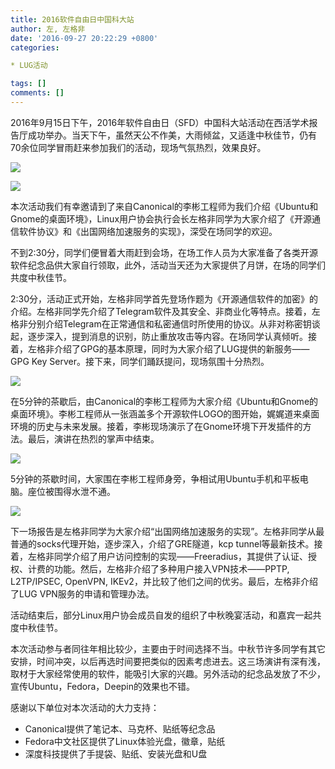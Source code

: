```yaml
---
title: 2016软件自由日中国科大站
author: 左, 左格非
date: '2016-09-27 20:22:29 +0800'
categories:

* LUG活动

tags: []
comments: []
---
```

2016年9月15日下午，2016年软件自由日（SFD）中国科大站活动在西活学术报告厅成功举办。当天下午，虽然天公不作美，大雨倾盆，又适逢中秋佳节，仍有70余位同学冒雨赶来参加我们的活动，现场气氛热烈，效果良好。

![](https://ftp.lug.ustc.edu.cn/wp-content/uploads/2016/09/people-shrinked.jpg)

![](https://ftp.lug.ustc.edu.cn/wp-content/uploads/2016/09/图1-shrinked.jpg)

本次活动我们有幸邀请到了来自Canonical的李彬工程师为我们介绍《Ubuntu和Gnome的桌面环境》，Linux用户协会执行会长左格非同学为大家介绍了《开源通信软件协议》和《出国网络加速服务的实现》，深受在场同学的欢迎。

不到2:30分，同学们便冒着大雨赶到会场，在场工作人员为大家准备了各类开源软件纪念品供大家自行领取，此外，活动当天还为大家提供了月饼，在场的同学们共度中秋佳节。

2:30分，活动正式开始，左格非同学首先登场作题为《开源通信软件的加密》的介绍。左格非同学先介绍了Telegram软件及其安全、非商业化等特点。接着，左格非分别介绍Telegram在正常通信和私密通信时所使用的协议。从非对称密钥谈起，逐步深入，提到消息的识别，防止重放攻击等内容。在场同学认真倾听。接着，左格非介绍了GPG的基本原理，同时为大家介绍了LUG提供的新服务——GPG Key Server。接下来，同学们踊跃提问，现场氛围十分热烈。

![](https://ftp.lug.ustc.edu.cn/wp-content/uploads/2016/09/图2-shrinked.jpg)

在5分钟的茶歇后，由Canonical的李彬工程师为大家介绍《Ubuntu和Gnome的桌面环境》。李彬工程师从一张涵盖多个开源软件LOGO的图开始，娓娓道来桌面环境的历史与未来发展。接着，李彬现场演示了在Gnome环境下开发插件的方法。最后，演讲在热烈的掌声中结束。

![](https://ftp.lug.ustc.edu.cn/wp-content/uploads/2016/09/图4-shrinked.jpg)

5分钟的茶歇时间，大家围在李彬工程师身旁，争相试用Ubuntu手机和平板电脑。座位被围得水泄不通。

![](https://ftp.lug.ustc.edu.cn/wp-content/uploads/2016/09/图5-shrinked.jpg)

下一场报告是左格非同学为大家介绍“出国网络加速服务的实现”。左格非同学从最普通的socks代理开始，逐步深入，介绍了GRE隧道，kcp tunnel等最新技术。接着，左格非同学介绍了用户访问控制的实现——Freeradius，其提供了认证、授权、计费的功能。然后，左格非介绍了多种用户接入VPN技术——PPTP, L2TP/IPSEC, OpenVPN, IKEv2，并比较了他们之间的优劣。最后，左格非介绍了LUG VPN服务的申请和管理办法。

活动结束后，部分Linux用户协会成员自发的组织了中秋晚宴活动，和嘉宾一起共度中秋佳节。

本次活动参与者同往年相比较少，主要由于时间选择不当。中秋节许多同学有其它安排，时间冲突，以后再选时间要把类似的因素考虑进去。这三场演讲有深有浅，取材于大家经常使用的软件，能吸引大家的兴趣。另外活动的纪念品发放了不少，宣传Ubuntu，Fedora，Deepin的效果也不错。

感谢以下单位对本次活动的大力支持：

* Canonical提供了笔记本、马克杯、贴纸等纪念品
* Fedora中文社区提供了Linux体验光盘，徽章，贴纸
* 深度科技提供了手提袋、贴纸、安装光盘和U盘
